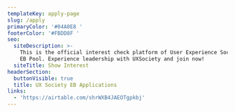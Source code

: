 ```yaml
---
templateKey: apply-page
slug: /apply
primaryColor: '#04A0E8 '
footerColor: '#FBDD8F '
seo:
  siteDescription: >-
    This is the official interest check platform of User Experience Society for
    EB Pool. Experience leadership with UXSociety and join now!
  siteTitle: Show Interest
headerSection:
  buttonVisible: true
  title: UX Society EB Applications
links:
  - 'https://airtable.com/shrWXB4JAEOTgpkbj'
---
```


